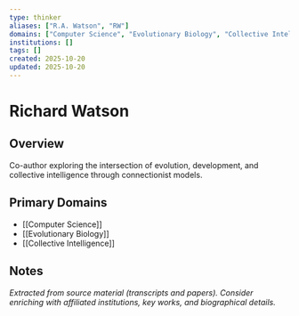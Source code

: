 ```yaml
---
type: thinker
aliases: ["R.A. Watson", "RW"]
domains: ["Computer Science", "Evolutionary Biology", "Collective Intelligence"]
institutions: []
tags: []
created: 2025-10-20
updated: 2025-10-20
---
```


# Richard Watson

## Overview

Co-author exploring the intersection of evolution, development, and collective intelligence through connectionist models.

## Primary Domains

- [[Computer Science]]
- [[Evolutionary Biology]]
- [[Collective Intelligence]]

## Notes

*Extracted from source material (transcripts and papers). Consider enriching with affiliated institutions, key works, and biographical details.*
